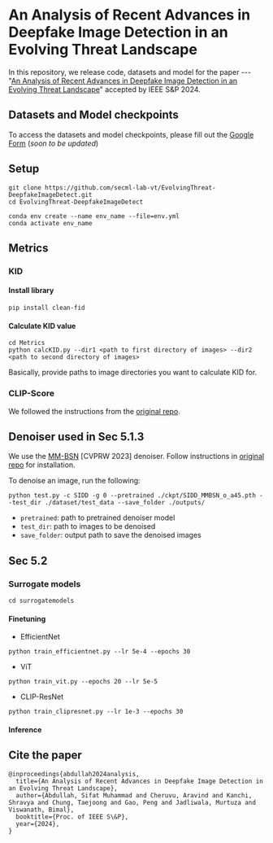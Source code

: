 # An Analysis of Recent Advances in Deepfake Image Detection in an Evolving Threat Landscape

In this repository, we release code, datasets and model for the paper --- "[An Analysis of Recent Advances in Deepfake Image Detection in an Evolving Threat Landscape](https://arxiv.org/pdf/2404.16212v1)" accepted by IEEE S&P 2024.


## Datasets and Model checkpoints
To access the datasets and model checkpoints, please fill out the [Google Form](#) (*soon to be updated*)


## Setup
```
git clone https://github.com/secml-lab-vt/EvolvingThreat-DeepfakeImageDetect.git
cd EvolvingThreat-DeepfakeImageDetect

conda env create --name env_name --file=env.yml
conda activate env_name
```


## Metrics

### KID

#### Install library
```
pip install clean-fid
```

#### Calculate KID value
```
cd Metrics
python calcKID.py --dir1 <path to first directory of images> --dir2 <path to second directory of images>
```
Basically, provide paths to image directories you want to calculate KID for.


### CLIP-Score
We followed the instructions from the [original repo](https://github.com/jmhessel/clipscore). 


## Denoiser used in Sec 5.1.3
We use the [MM-BSN](https://arxiv.org/abs/2304.01598) [CVPRW 2023] denoiser. Follow instructions in [original repo](https://github.com/dannie125/MM-BSN) for installation. 

To denoise an image, run the following:
```
python test.py -c SIDD -g 0 --pretrained ./ckpt/SIDD_MMBSN_o_a45.pth --test_dir ./dataset/test_data --save_folder ./outputs/
```
* `pretrained`: path to pretrained denoiser model
* `test_dir`: path to images to be denoised
* `save_folder`: output path to save the denoised images


## Sec 5.2

### Surrogate models
```
cd surrogatemodels
```
#### Finetuning
* EfficientNet
```
python train_efficientnet.py --lr 5e-4 --epochs 30
```

* ViT
```
python train_vit.py --epochs 20 --lr 5e-5
```

* CLIP-ResNet
```
python train_clipresnet.py --lr 1e-3 --epochs 30
```


#### Inference















## Cite the paper

```
@inproceedings{abdullah2024analysis,
  title={An Analysis of Recent Advances in Deepfake Image Detection in an Evolving Threat Landscape},
  author={Abdullah, Sifat Muhammad and Cheruvu, Aravind and Kanchi, Shravya and Chung, Taejoong and Gao, Peng and Jadliwala, Murtuza and Viswanath, Bimal},
  booktitle={Proc. of IEEE S\&P},
  year={2024},
}
```
